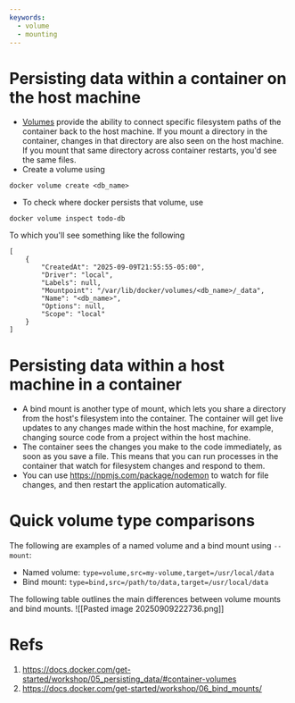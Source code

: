 ```yaml
---
keywords:
  - volume
  - mounting
---
```

# Persisting data within a container on the host machine
- [Volumes](https://docs.docker.com/engine/storage/volumes/) provide the ability to connect specific filesystem paths of the container back to the host machine. If you mount a directory in the container, changes in that directory are also seen on the host machine. If you mount that same directory across container restarts, you'd see the same files.
- Create a volume using
```
docker volume create <db_name>
```
- To check where docker persists that volume, use
```
docker volume inspect todo-db
```
To which you'll see something like the following
```
[
    {
        "CreatedAt": "2025-09-09T21:55:55-05:00",
        "Driver": "local",
        "Labels": null,
        "Mountpoint": "/var/lib/docker/volumes/<db_name>/_data",
        "Name": "<db_name>",
        "Options": null,
        "Scope": "local"
    }
]
```
# Persisting data within a host machine in a container
- A bind mount is another type of mount, which lets you share a directory from the host's filesystem into the container. The container will get live updates to any changes made within the host machine, for example, changing source code from a project within the host machine.
- The container sees the changes you make to the code immediately, as soon as you save a file. This means that you can run processes in the container that watch for filesystem changes and respond to them.
- You can use https://npmjs.com/package/nodemon to watch for file changes, and then restart the application automatically.
# Quick volume type comparisons
The following are examples of a named volume and a bind mount using `--mount`:

- Named volume: `type=volume,src=my-volume,target=/usr/local/data`
- Bind mount: `type=bind,src=/path/to/data,target=/usr/local/data`

The following table outlines the main differences between volume mounts and bind mounts.
![[Pasted image 20250909222736.png]]

# Refs
1. https://docs.docker.com/get-started/workshop/05_persisting_data/#container-volumes
2. https://docs.docker.com/get-started/workshop/06_bind_mounts/